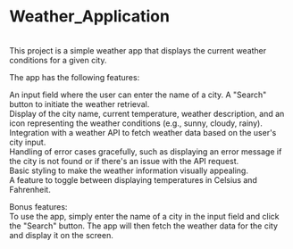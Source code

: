 # Weather_Application
<br>
This project is a simple weather app that displays the current weather conditions for a given city.<br>

The app has the following features:<br>

An input field where the user can enter the name of a city.
A "Search" button to initiate the weather retrieval.<br>
Display of the city name, current temperature, weather description, and an icon representing the weather conditions (e.g., sunny, cloudy, rainy).<br>
Integration with a weather API to fetch weather data based on the user's city input.<br>
Handling of error cases gracefully, such as displaying an error message if the city is not found or if there's an issue with the API request.<br>
Basic styling to make the weather information visually appealing.<br>
A feature to toggle between displaying temperatures in Celsius and Fahrenheit.<br>

Bonus features:<br>
To use the app, simply enter the name of a city in the input field and click the "Search" button. The app will then fetch the weather data for the city and display it on the screen.

